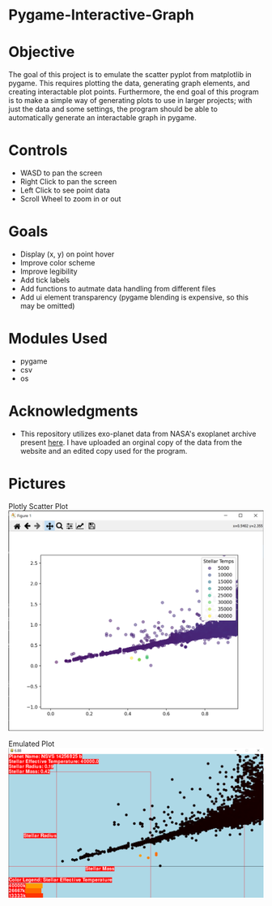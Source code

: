 # Pygame-Interactive-Graph

# Objective
The goal of this project is to emulate the scatter pyplot from matplotlib in pygame. This requires plotting the data, generating graph elements, and creating interactable plot points. Furthermore, the end goal of this program is to make a simple way of generating plots to use in larger projects; with just the data and some settings, the program should be able to automatically generate an interactable graph in pygame.

# Controls
- WASD to pan the screen
- Right Click to pan the screen
- Left Click to see point data
- Scroll Wheel to zoom in or out

# Goals
- Display (x, y) on point hover
- Improve color scheme
- Improve legibility
- Add tick labels
- Add functions to autmate data handling from different files
- Add ui element transparency (pygame blending is expensive, so this may be omitted)

# Modules Used
- pygame
- csv
- os

# Acknowledgments
- This repository utilizes exo-planet data from NASA's exoplanet archive present [here](https://exoplanetarchive.ipac.caltech.edu/). I have uploaded an orginal copy of the data from the website and an edited copy used for the program.


# Pictures

Plotly Scatter Plot
![alt text](https://github.com/Saccharine-Coal/Pygame-Interactive-Graph/blob/ec74f92465018d27a53c7f06103aea5795b3d1cc/image.png "Ploty Scatter")

Emulated Plot
![alt text](https://github.com/Saccharine-Coal/Pygame-Interactive-Graph/blob/main/Image1.png "Program Image")

